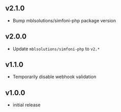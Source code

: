 ## v2.1.0

+ Bump mblsolutions/simfoni-php package version

## v2.0.0

+ Update `mblsolutions/simfoni-php` to `v2.*`

## v1.1.0

+ Temporarily disable webhook validation

## v1.0.0

+ initial release